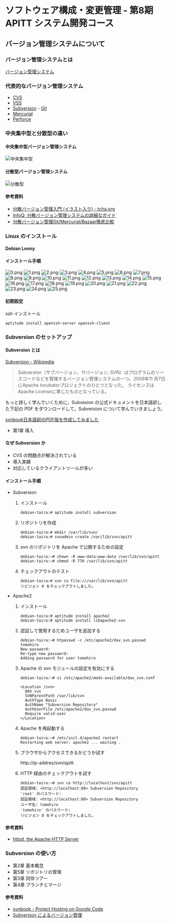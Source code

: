 ソフトウェア構成・変更管理 - 第8期 APITT システム開発コース
================================================================================


バージョン管理システムについて
--------------------------------------------------------------------------------


### バージョン管理システムとは

[バージョン管理システム](http://ja.wikipedia.org/wiki/バージョン管理システム)


### 代表的なバージョン管理システム

- [CVS](http://ja.wikipedia.org/wiki/Concurrent_Versions_System)
- [VSS](http://ja.wikipedia.org/wiki/Microsoft_Visual_SourceSafe)
- [Subversion](http://ja.wikipedia.org/wiki/Subversion) - [Git](http://ja.wikipedia.org/wiki/Git)
- [Mercurial](http://ja.wikipedia.org/wiki/Mercurial)
- [Perforce](http://ja.wikipedia.org/wiki/Perforce)


### 中央集中型と分散型の違い

#### 中央集中型バージョン管理システム

![中央集中型](images/Subversion.png)

#### 分散型バージョン管理システム

![分散型](images/Git.png)

#### 参考資料

- [分散バージョン管理入門 (イラスト入り) - tcha.org](http://tcha.org/2010/intro-to-distributed-version-control-illustrated/)
- [InfoQ: 分散バージョン管理システムの詳細なガイド](http://www.infoq.com/jp/articles/dvcs-guide)
- [分散バージョン管理Git/Mercurial/Bazaar徹底比較](http://www.atmarkit.co.jp/fjava/rensai4/devtool03/devtool03_1.html)


### Linux のインストール

#### Debian Lenny

#### インストール手順

![0.png](images/0.png)
![1.png](images/1.png)
![2.png](images/2.png)
![3.png](images/3.png)
![4.png](images/4.png)
![5.png](images/5.png)
![6.png](images/6.png)
![7.png](images/7.png)
![8.png](images/8.png)
![9.png](images/9.png)
![10.png](images/10.png)
![11.png](images/11.png)
![12.png](images/12.png)
![13.png](images/13.png)
![14.png](images/14.png)
![15.png](images/15.png)
![16.png](images/16.png)
![17.png](images/17.png)
![18.png](images/18.png)
![19.png](images/19.png)
![20.png](images/20.png)
![21.png](images/21.png)
![22.png](images/22.png)
![23.png](images/23.png)
![24.png](images/24.png)
![25.png](images/25.png)

#### 初期設定

ssh インストール

    aptitude install openssh-server openssh-client


### Subversion のセットアップ

#### Subversion とは

[Subversion - Wikipedia](http://ja.wikipedia.org/wiki/Subversion)

> Subversion（サブバージョン、サバージョン; SVN）はプログラムのソースコードなどを管理するバージョン管理システムの一つ。2009年11 月7日にApache Incubatorプロジェクトのひとつとなった。 ライセンスはApache Licenseに準じたものとなっている。

もっと詳しく学んでいくために，Subvesion の公式ドキュメントを日本語訳した下記の PDF をダウンロードして，Subversion について学んでいきましょう。

[svnbook日本語訳のPDF版を作成してみました](http://psyto.s26.xrea.com/misc/svnbook/ "svnbook日本語訳のPDF版を作成してみました")

- 第1章 導入

#### なぜ Subversion か

- CVS の問題点が解決されている
- 導入実績
- 対応しているクライアントツールが多い

#### インストール手順

- Subversion

    1. インストール

           debian-taira:# aptitude install subversion

    2. リポジトリを作成

           debian-taira:# mkdir /var/lib/svn/
           debian-taira:# svnadmin create /var/lib/svn/apitt

    3. svn のリポジトリを Apache で公開するための設定

           debian-taira:~# chown -R www-data:www-data /var/lib/svn/apitt
           debian-taira:~# chmod -R 770 /var/lib/svn/apitt

    4. チェックアウトのテスト

           debian-taira:# svn co file:///var/lib/svn/apitt
           リビジョン 0 をチェックアウトしました。

- Apache2

    1. インストール

           debian-taira:# aptitude install apache2
           debian-taira:# aptitude install libapache2-svn

    2. 認証して使用するためユーザを追加する

           debian-taira:~# htpasswd -c /etc/apache2/dav_svn.passwd tomohiro
           New password: 
           Re-type new password: 
           Adding password for user tomohiro

    3. Apache の svn モジュールの設定を有効にする

           debian-taira:~# vi /etc/apache2/mods-available/dav_svn.conf

           <Location /svn>
             DAV svn
             SVNParentPath /var/lib/svn
             AuthType Basic
             AuthName "Subversion Repository"
             AuthUserFile /etc/apache2/dav_svn.passwd
             Require valid-user
           </Location>

    4. Apache を再起動する

           debian-taira:~# /etc/init.d/apache2 restart
           Restarting web server: apache2 ... waiting .

    5. ブラウザからアクセスできるかどうか試す

        http://ip-addres/svn/apitt

    6. HTTP 経由のチェックアウトを試す

           debian-taira:~# svn co http://localhost/svn/apitt
           認証領域: <http://localhost:80> Subversion Repository
           'root' のパスワード:
           認証領域: <http://localhost:80> Subversion Repository
           ユーザ名: tomohiro
           'tomohiro' のパスワード:
           リビジョン 0 をチェックアウトしました。

#### 参考資料

- [httpd, the Apache HTTP Server](http://svnbook.red-bean.com/en/1.5/svn.serverconfig.httpd.html "httpd, the Apache HTTP Server")

### Subversion の使い方

- 第2章 基本概念
- 第5章 リポジトリの管理
- 第3章 同伴ツアー 
- 第4章 ブランチとマージ

#### 参考資料

- [svnbook - Project Hosting on Google Code](http://code.google.com/p/svnbook/ "svnbook - Project Hosting on Google Code")
- [Subversion によるバージョン管理](http://www.caldron.jp/~nabetaro/svn/svnbook-1.4-final/ "Subversion によるバージョン管理")
